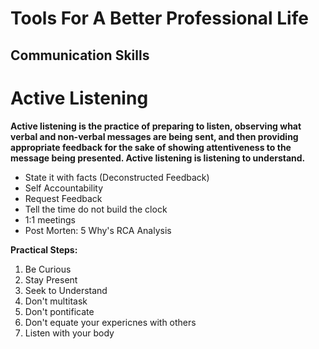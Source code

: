 # Tools For A Better Professional Life

## Communication Skills

# Active Listening

**Active listening is the practice of preparing to listen, observing what verbal and non-verbal messages are being sent, and then providing appropriate feedback for the sake of showing attentiveness to the message being presented. Active listening is listening to understand.**

- State it with facts (Deconstructed Feedback)
- Self Accountability
- Request Feedback
- Tell the time do not build the clock
- 1:1 meetings
- Post Morten: 5 Why's RCA Analysis

**Practical Steps:**

1) Be Curious
2) Stay Present
3) Seek to Understand
4) Don't multitask
5) Don't pontificate
6) Don't equate your expericnes with others
7) Listen with your body
